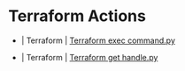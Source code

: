 

 # Terraform Actions 

* | Terraform | [Terraform exec command.py](https://github.com/unskript/Awesome-CloudOps-Automation/tree/master/Terraform/legos/terraform_exec_command) 

* | Terraform | [Terraform get handle.py](https://github.com/unskript/Awesome-CloudOps-Automation/tree/master/Terraform/legos/terraform_get_handle) 

